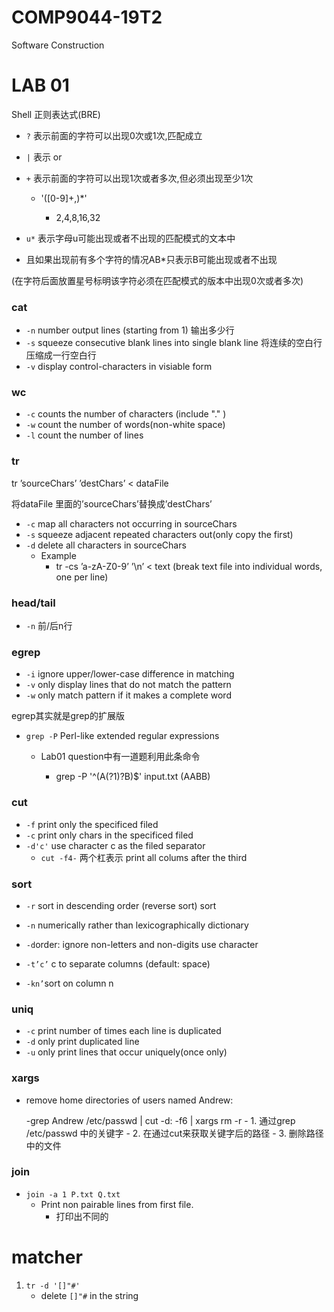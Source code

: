 # COMP9044-19T2
Software Construction 

# LAB 01

Shell 正则表达式(BRE)

- `?` 表示前面的字符可以出现0次或1次,匹配成立

- `|` 表示 or

- `+` 表示前面的字符可以出现1次或者多次,但必须出现至少1次
   - '([0-9]+,)*'

      - 2,4,8,16,32

-  `u*` 表示字母u可能出现或者不出现的匹配模式的文本中

  - 且如果出现前有多个字符的情况AB*只表示B可能出现或者不出现

  (在字符后面放置星号标明该字符必须在匹配模式的版本中出现0次或者多次)

### cat

- `-n` number output lines (starting from 1)  输出多少行
- `-s` squeeze consecutive blank lines into single blank line 将连续的空白行压缩成一行空白行
- `-v` display control-characters in visiable form 

### wc

- `-c` counts the number of characters (include "." )
- `-w` count the number of words(non-white space)
- `-l` count the number of lines

### tr

tr ’sourceChars’ ’destChars’ < dataFile 

将dataFile 里面的’sourceChars’替换成’destChars’

- `-c` map all characters not occurring in sourceChars
- `-s` squeeze adjacent repeated characters out(only copy the first)
- `-d` delete all characters in sourceChars
  - Example 
    - tr -cs ’a-zA-Z0-9’ ’\n’ < text (break text file into individual words, one per line)

### head/tail

* `-n` 前/后n行

### egrep

- `-i` ignore upper/lower-case difference in matching 
- `-v` only display lines that do not match the pattern 
- `-w` only match pattern if it makes a complete word

egrep其实就是grep的扩展版

- `grep -P` Perl-like extended regular expressions

  - Lab01 question中有一道题利用此条命令

    - grep -P '^(A(?1)?B)$' input.txt (AABB)

### cut

- `-f` print only the specificed filed
- `-c` print only chars in the specificed filed
- `-d'c'` use character c as the filed separator
   - `cut -f4-` 两个杠表示 print all colums after the
   third

### sort

- `-r` sort in descending order (reverse sort) sort 

- `-n` numerically rather than lexicographically dictionary 

- `-d`order: ignore non-letters and non-digits use character 

- `-t’c’` c to separate columns (default: space)

- `-kn’`sort on column n
 

### uniq

- `-c` print number of times each line is duplicated
- `-d` only print duplicated line
- `-u` only print lines that occur uniquely(once only)

### xargs

- remove home directories of users named Andrew:

     -grep Andrew /etc/passwd | cut -d: -f6 | xargs rm -r
        - 1. 通过grep /etc/passwd 中的关键字 
        - 2. 在通过cut来获取关键字后的路径 
        - 3. 删除路径中的文件

### join

-  `join -a 1 P.txt Q.txt` 
   - Print non pairable lines from first file.
      - 打印出不同的

# matcher
1. `tr -d '[]"#'`
   - delete `[]"#` in the string



    

    

     





